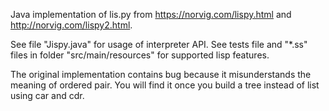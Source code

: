 Java implementation of lis.py from https://norvig.com/lispy.html and http://norvig.com/lispy2.html.

See file "Jispy.java" for usage of interpreter API. See tests file and "*.ss" files in folder "src/main/resources" for supported lisp features.

The original implementation contains bug because it misunderstands the meaning of ordered pair. You will find it once you build a tree instead of list using car and cdr.